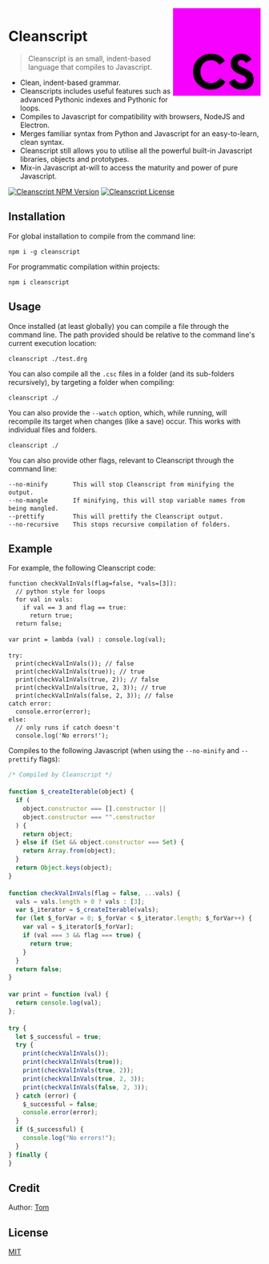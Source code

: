 <img src="./docs/logo.png" alt="Cleanscript Logo" align="right" height="175"/>

# Cleanscript

> Cleanscript is an small, indent-based language that compiles to Javascript.

- Clean, indent-based grammar.
- Cleanscripts includes useful features such as advanced Pythonic indexes and Pythonic for loops.
- Compiles to Javascript for compatibility with browsers, NodeJS and Electron.
- Merges familiar syntax from Python and Javascript for an easy-to-learn, clean syntax.
- Cleanscript still allows you to utilise all the powerful built-in Javascript libraries, objects and prototypes.
- Mix-in Javascript at-will to access the maturity and power of pure Javascript.

[![Cleanscript NPM Version](https://img.shields.io/npm/v/cleanscript?color=green)](https://npmjs.com/package/cleanscript)
[![Cleanscript License](https://img.shields.io/badge/license-MIT-blue)](./LICENSE)

## Installation

For global installation to compile from the command line:

```
npm i -g cleanscript
```

For programmatic compilation within projects:

```
npm i cleanscript
```

## Usage

Once installed (at least globally) you can compile a file through the command line. The path provided should be relative to the command line's current execution location:

```
cleanscript ./test.drg
```

You can also compile all the `.csc` files in a folder (and its sub-folders recursively), by targeting a folder when compiling:

```
cleanscript ./
```

You can also provide the `--watch` option, which, while running, will recompile its target when changes (like a save) occur. This works with individual files and folders.

```
cleanscript ./
```

You can also provide other flags, relevant to Cleanscript through the command line:

```
--no-minify       This will stop Cleanscript from minifying the output.
--no-mangle       If minifying, this will stop variable names from being mangled.
--prettify        This will prettify the Cleanscript output.
--no-recursive    This stops recursive compilation of folders.
```

## Example

For example, the following Cleanscript code:

```
function checkValInVals(flag=false, *vals=[3]):
  // python style for loops
  for val in vals:
    if val == 3 and flag == true:
      return true;
  return false;

var print = lambda (val) : console.log(val);

try:
  print(checkValInVals()); // false
  print(checkValInVals(true)); // true
  print(checkValInVals(true, 2)); // false
  print(checkValInVals(true, 2, 3)); // true
  print(checkValInVals(false, 2, 3)); // false
catch error:
  console.error(error);
else:
  // only runs if catch doesn't
  console.log('No errors!');
```

Compiles to the following Javascript (when using the `--no-minify` and `--prettify` flags):

```js
/* Compiled by Cleanscript */

function $_createIterable(object) {
  if (
    object.constructor === [].constructor ||
    object.constructor === "".constructor
  ) {
    return object;
  } else if (Set && object.constructor === Set) {
    return Array.from(object);
  }
  return Object.keys(object);
}

function checkValInVals(flag = false, ...vals) {
  vals = vals.length > 0 ? vals : [3];
  var $_iterator = $_createIterable(vals);
  for (let $_forVar = 0; $_forVar < $_iterator.length; $_forVar++) {
    var val = $_iterator[$_forVar];
    if (val === 3 && flag === true) {
      return true;
    }
  }
  return false;
}

var print = function (val) {
  return console.log(val);
};

try {
  let $_successful = true;
  try {
    print(checkValInVals());
    print(checkValInVals(true));
    print(checkValInVals(true, 2));
    print(checkValInVals(true, 2, 3));
    print(checkValInVals(false, 2, 3));
  } catch (error) {
    $_successful = false;
    console.error(error);
  }
  if ($_successful) {
    console.log("No errors!");
  }
} finally {
}
```

## Credit

Author: [Tom](https://github.com/TomPrograms)

## License

[MIT](LICENSE)

